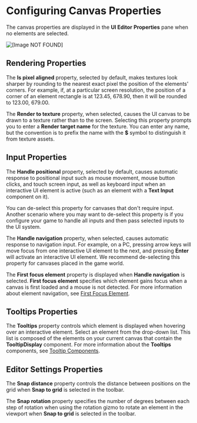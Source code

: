 # Configuring Canvas Properties<a name="ui-editor-canvas-properties"></a>

The canvas properties are displayed in the **UI Editor** **Properties** pane when no elements are selected\.

![\[Image NOT FOUND\]](http://docs.aws.amazon.com/lumberyard/latest/userguide/images/ui-editor-canvas-properties.png)

## Rendering Properties<a name="rendering-properties"></a>

The **Is pixel aligned** property, selected by default, makes textures look sharper by rounding to the nearest exact pixel the position of the elements' corners\. For example, if, at a particular screen resolution, the position of a corner of an element rectangle is at 123\.45, 678\.90, then it will be rounded to 123\.00, 679\.00\.

The **Render to texture** property, when selected, causes the UI canvas to be drawn to a texture rather than to the screen\. Selecting this property prompts you to enter a **Render target name** for the texture\. You can enter any name, but the convention is to prefix the name with the **$** symbol to distinguish it from texture assets\.

## Input Properties<a name="input-properties"></a>

The **Handle positional** property, selected by default, causes automatic response to positional input such as mouse movement, mouse button clicks, and touch screen input, as well as keyboard input when an interactive UI element is active \(such as an element with a **Text Input** component on it\)\.

You can de\-select this property for canvases that don't require input\. Another scenario where you may want to de\-select this property is if you configure your game to handle all inputs and then pass selected inputs to the UI system\.

The **Handle navigation** property, when selected, causes automatic response to navigation input\. For example, on a PC, pressing arrow keys will move focus from one interactive UI element to the next, and pressing **Enter** will activate an interactive UI element\. We recommend de\-selecting this property for canvases placed in the game world\.

The **First focus element** property is displayed when **Handle navigation** is selected\. **First focus element** specifies which element gains focus when a canvas is first loaded and a mouse is not detected\. For more information about element navigation, see [First Focus Element](ui-editor-components-firstfocus.md)\.

## Tooltips Properties<a name="editor-properties-tooltips"></a>

The **Tooltips** property controls which element is displayed when hovering over an interactive element\. Select an element from the drop\-down list\. This list is composed of the elements on your current canvas that contain the **TooltipDisplay** component\. For more information about the **Tooltips** components, see [Tooltip Components](ui-editor-components-tooltips.md)\.

## Editor Settings Properties<a name="editor-properties-group"></a>

The **Snap distance** property controls the distance between positions on the grid when **Snap to grid** is selected in the toolbar\.

The **Snap rotation** property specifies the number of degrees between each step of rotation when using the rotation gizmo to rotate an element in the viewport when **Snap to grid** is selected in the toolbar\.